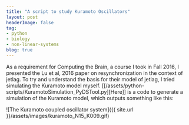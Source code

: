 ```yaml
---
title: "A script to study Kuramoto Oscillators"
layout: post
headerImage: false
tag:
- python
- biology
- non-linear-systems
blog: true
---
```


As a requirement for Computing the Brain, a course I took in Fall 2016, I presented the Lu et al, 2016 paper on resynchronization in the context of jetlag. To try and understand the basis for their model of jetlag, I tried simulating the Kuramoto model myself. [[/assets/python-scripts/KuramotoSimulation_PyDSTool.py][Here]] is a code to generate a simulation of the Kuramoto model, which outputs something like this:

![The Kuramoto coupled oscillator system]({{ site.url }}/assets/images/kuramoto_N15_K009.gif)